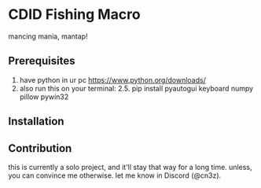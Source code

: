 # CDID Fishing Macro
mancing mania, mantap!

## Prerequisites
1. have python in ur pc https://www.python.org/downloads/
2. also run this on your terminal:
2.5. pip install pyautogui keyboard numpy pillow pywin32

## Installation

## Contribution
this is currently a solo project, and it'll stay that way for a long time. unless, you can convince me otherwise. let me know in Discord (@cn3z).
